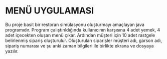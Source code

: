# MENÜ UYGULAMASI
Bu proje basit bir restoran simülasyonu oluşturmayı amaçlayan java programıdır. Program çalıştırıldığında kullanıcının karşısına 4 adet yemek, 4 adet içecekten oluşan menü çıkar. Ardından müşteri için 10 adet rastgele belirlenmiş sipariş oluşturulur. Oluşturulan siparişler müşteri adı, garson adı, sipariş numarası ve şu anki zaman bilgileri ile birlikte ekrana ve dosyaya yazılır.
